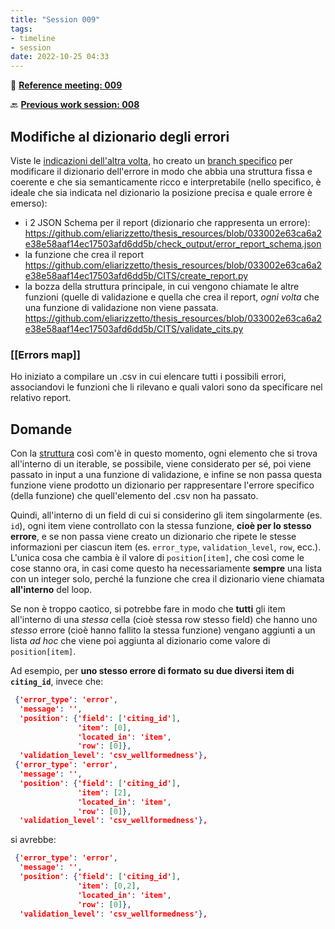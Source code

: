 ```yaml
---
title: "Session 009"
tags:
- timeline
- session
date: 2022-10-25 04:33
---
```

<span 
		class='ob-timelines'
		data-date="2022-10-25-00">
</span>

👥 [**Reference meeting: 009**](notes/meetings/meeting%20009.md)

🔙 [**Previous work session: 008**](notes/sessions/session%20008.md)


## Modifiche al dizionario degli errori
Viste le [indicazioni dell'altra volta](notes/meetings/meeting%20008.md), ho creato un [branch specifico](https://github.com/eliarizzetto/thesis_resources.git) per modificare il dizionario dell'errore in modo che abbia una struttura fissa e coerente e che sia semanticamente ricco e interpretabile (nello specifico, è ideale che sia indicata nel dizionario la posizione precisa e quale errore è emerso):
+ i 2 JSON Schema per il report (dizionario che rappresenta un errore): https://github.com/eliarizzetto/thesis_resources/blob/033002e63ca6a2e38e58aaf14ec17503afd6dd5b/check_output/error_report_schema.json
+ la funzione che crea il report https://github.com/eliarizzetto/thesis_resources/blob/033002e63ca6a2e38e58aaf14ec17503afd6dd5b/CITS/create_report.py
+ la bozza della struttura principale, in cui vengono chiamate le altre funzioni (quelle di validazione e quella che crea il report, *ogni volta* che una funzione di validazione non viene passata. https://github.com/eliarizzetto/thesis_resources/blob/033002e63ca6a2e38e58aaf14ec17503afd6dd5b/CITS/validate_cits.py

### [[Errors map]]
Ho iniziato a compilare un .csv in cui elencare tutti i possibili errori, associandovi le funzioni che li rilevano e quali valori sono da specificare nel relativo report. 


## Domande
Con la [struttura](https://github.com/eliarizzetto/thesis_resources/blob/033002e63ca6a2e38e58aaf14ec17503afd6dd5b/CITS/validate_cits.py) così com'è in questo momento, ogni elemento che si trova all'interno di un iterable, se possibile, viene considerato per sé, poi viene passato in input a una funzione di validazione, e infine se non passa questa funzione viene prodotto un dizionario per rappresentare l'errore specifico (della funzione) che quell'elemento del .csv non ha passato. 

Quindi, all'interno di un field di cui si considerino gli item singolarmente (es. `id`), ogni item viene controllato con la stessa funzione, **cioè per lo stesso errore**, e se non passa viene creato un dizionario che ripete le stesse informazioni per ciascun item (es. `error_type`, `validation_level`, `row`, ecc.). L'unica cosa che cambia è il valore di `position[item]`, che così come le cose stanno ora, in casi come questo ha necessariamente **sempre** una lista con un integer solo, perché la funzione che crea il dizionario viene chiamata **all'interno** del loop. 

Se non è troppo caotico, si potrebbe fare in modo che **tutti** gli item all'interno di una *stessa* cella (cioè stessa row stesso field) che hanno uno *stesso* errore (cioè hanno fallito la stessa funzione) vengano aggiunti a un lista *ad hoc* che viene poi aggiunta al dizionario come valore di `position[item]`. 

Ad esempio, per **uno stesso errore di formato su due diversi item di `citing_id`**, invece che:

```json
 {'error_type': 'error',
  'message': '',
  'position': {'field': ['citing_id'],
               'item': [0],
               'located_in': 'item',
               'row': [0]},
  'validation_level': 'csv_wellformedness'},
 {'error_type': 'error',
  'message': '',
  'position': {'field': ['citing_id'],
               'item': [2],
               'located_in': 'item',
               'row': [0]},
  'validation_level': 'csv_wellformedness'},

```


si avrebbe:

```json
 {'error_type': 'error',
  'message': '',
  'position': {'field': ['citing_id'],
               'item': [0,2],
               'located_in': 'item',
               'row': [0]},
  'validation_level': 'csv_wellformedness'},
```

